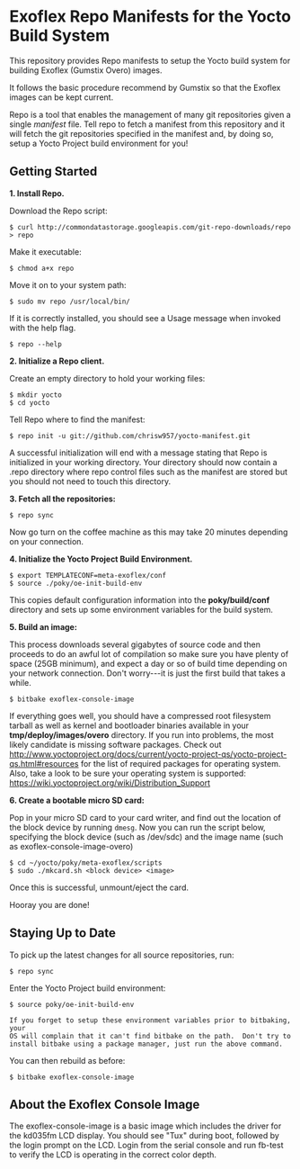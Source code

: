 Exoflex Repo Manifests for the Yocto Build System
=================================================
This repository provides Repo manifests to setup the Yocto build system for 
building Exoflex (Gumstix Overo) images.

It follows the basic procedure recommend by Gumstix so that the Exoflex
images can be kept current.

Repo is a tool that enables the management of many git repositories given a 
single *manifest* file.  Tell repo to fetch a manifest from this repository and
it will fetch the git repositories specified in the manifest and, by doing so,
setup a Yocto Project build environment for you!

Getting Started
---------------
**1.  Install Repo.**

Download the Repo script:

    $ curl http://commondatastorage.googleapis.com/git-repo-downloads/repo > repo

Make it executable:

    $ chmod a+x repo

Move it on to your system path:

    $ sudo mv repo /usr/local/bin/

If it is correctly installed, you should see a Usage message when invoked
with the help flag.

    $ repo --help

**2.  Initialize a Repo client.**

Create an empty directory to hold your working files:

    $ mkdir yocto
    $ cd yocto

Tell Repo where to find the manifest:

    $ repo init -u git://github.com/chrisw957/yocto-manifest.git 

A successful initialization will end with a message stating that Repo is
initialized in your working directory. Your directory should now
contain a .repo directory where repo control files such as the manifest are
stored but you should not need to touch this directory.
   
**3.  Fetch all the repositories:**

    $ repo sync

Now go turn on the coffee machine as this may take 20 minutes depending on
your connection.

**4.  Initialize the Yocto Project Build Environment.**

    $ export TEMPLATECONF=meta-exoflex/conf 
    $ source ./poky/oe-init-build-env

This copies default configuration information into the **poky/build/conf**
directory and sets up some environment variables for the build system.

**5.  Build an image:**

This process downloads several gigabytes of source code and then proceeds to
do an awful lot of compilation so make sure you have plenty of space (25GB
minimum), and expect a day or so of build time depending on your network
connection.  Don't worry---it is just the first build that takes a while.

    $ bitbake exoflex-console-image

If everything goes well, you should have a compressed root filesystem
tarball as well as kernel and bootloader binaries available in your
**tmp/deploy/images/overo** directory.  If you run into problems, the most likely
candidate is missing software packages.  Check out
http://www.yoctoproject.org/docs/current/yocto-project-qs/yocto-project-qs.html#resources
for the list of required packages for operating system. Also, take
a look to be sure your operating system is supported:
https://wiki.yoctoproject.org/wiki/Distribution_Support


**6. Create a bootable micro SD card:**

Pop in your micro SD card to your card writer, and find out the location of 
the block device by running `dmesg`. Now you can run the script below,
specifying the block device (such as /dev/sdc) and the image name
(such as exoflex-console-image-overo)

    $ cd ~/yocto/poky/meta-exoflex/scripts
    $ sudo ./mkcard.sh <block device> <image> 
    
Once this is successful, unmount/eject the card. 

Hooray you are done!

Staying Up to Date
------------------
To pick up the latest changes for all source repositories, run:

    $ repo sync

Enter the Yocto Project build environment:

    $ source poky/oe-init-build-env

    If you forget to setup these environment variables prior to bitbaking, your 
    OS will complain that it can't find bitbake on the path.  Don't try to
    install bitbake using a package manager, just run the above command.

You can then rebuild as before:

    $ bitbake exoflex-console-image

About the Exoflex Console Image
-------------------------------
The exoflex-console-image is a basic image which includes the driver for the
kd035fm LCD display.  You should see "Tux" during boot, followed by the login
prompt on the LCD.  Login from the serial console and run fb-test to verify
the LCD is operating in the correct color depth.

